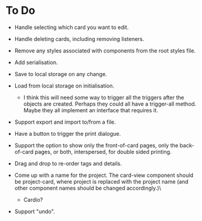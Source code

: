 # To Do

- Handle selecting which card you want to edit.
- Handle deleting cards, including removing listeners.
- Remove any styles associated with components from the root styles file.
- Add serialisation.
- Save to local storage on any change.
- Load from local storage on initialisation.
  - I think this will need some way to trigger all the triggers after the objects are created. Perhaps they could all have a trigger-all method. Maybe they all implement an interface that requires it.
- Support export and import to/from a file.
- Have a button to trigger the print dialogue.
- Support the option to show only the front-of-card pages, only the back-of-card pages, or both, interspersed, for double sided printing.
- Drag and drop to re-order tags and details.
- Come up with a name for the project. The card-view component should be project-card, where project is replaced with the project name (and other component names should be changed accordingly.)\
  - Cardio?

- Support "undo".